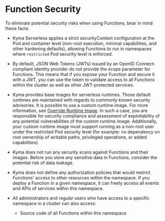 <!-- This document is a part of the Secure Development in the Kyma Environment section on HP -->
# Function Security

To eliminate potential security risks when using Functions, bear in mind these facts:

- Kyma Serverless applies a strict securityContext configuration at the Pod and container level (non-root execution, minimal capabilities, and other hardening defaults), allowing Functions to run in namespaces where `restricted` Pod security level is enforced. 

- By default, JSON Web Tokens (JWTs) issued by an OpenID Connect-compliant identity provider do not provide the scope parameter for Functions. This means that if you expose your Function and secure it with a JWT, you can use the token to validate access to all Functions within the cluster as well as other JWT-protected services.

- Kyma provides base images for serverless runtimes. Those default runtimes are maintained with regards to commonly known security advisories. It is possible to use a custom runtime image. For more information, see [Override Runtime Image](tutorials/01-110-override-runtime-image.md). In such a case, you are responsible for security compliance and assessment of exploitability of any potential vulnerabilities of the custom runtime image. Additionally, your custom runtime image must support running as a non-root user under the restricted Pod security level (for example: no dependency on root ownership of writable paths, privileged operations, or added capabilities).

- Kyma does not run any security scans against Functions and their images. Before you store any sensitive data in Functions, consider the potential risk of data leakage.

- Kyma does not define any authorization policies that would restrict Functions' access to other resources within the namespace. If you deploy a Function in a given namespace, it can freely access all events and APIs of services within this namespace.

- All administrators and regular users who have access to a specific namespace in a cluster can also access:

  - Source code of all Functions within this namespace
